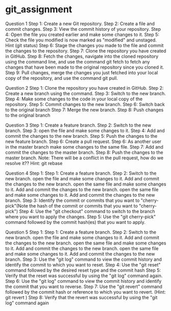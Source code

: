 # git_assignment
Question 1
Step 1: Create a new Git repository.
Step 2: Create a file and commit changes.
Step 3: View the commit history of your repository.
Step 4: Open the file you created earlier and make some changes to it.
Step 5: Check the file you modified is now marked as "modified" and unstaged.
Hint (git status)
Step 6: Stage the changes you made to the file and commit the changes to the repository.
Step 7: Clone the repository you have created in GitHub.
Step 8: Fetch the changes, navigate into the cloned repository using the command line, and use the
command git fetch to fetch any changes that have been made to the original repository since you cloned it.
Step 9: Pull changes, merge the changes you just fetched into your local copy of the repository, and use the
command git pull.


Question 2
Step 1: Clone the repository you have created in GitHub.
Step 2: Create a new branch using the command.
Step 3: Switch to the new branch.
Step 4: Make some changes to the code in your local copy of the repository.
Step 5: Commit changes to the new branch.
Step 6: Switch back to the original branch
Step 7: Merge the new branch.
Step 8: Push changes to the original branch

Question 3
Step 1: Create a feature branch.
Step 2: Switch to the new branch.
Step 3: open the file and make some changes to it.
Step 4: Add and commit the changes to the new branch.
Step 5: Push the changes to the new feature branch.
Step 6: Create a pull request.
Step 6: As another user in the master branch make some changes to the same file.
Step 7: Add and commit the changes to the master branch.
Step 8: Push the changes to the master branch.
Note: There will be a conflict in the pull request, how do we resolve it??
Hint: git rebase


Question 4
Step 1: Step 1: Create a feature branch.
Step 2: Switch to the new branch.
open the file and make some changes to it.
Add and commit the changes to the new branch.
open the same file and make some changes to it.
Add and commit the changes to the new branch.
open the same file and make some changes to it.
Add and commit the changes to the new branch.
Step 3: Identify the commit or commits that you want to "cherry-pick"(Note the hash of the commit or
commits that you want to "cherry-pick")
Step 4: Use the "git checkout" command to switch to the branch where you want to apply the changes.
Step 5: Use the "git cherry-pick" command followed by the commit hash(es) that you want to apply.


Question 5
Step 1: Step 1: Create a feature branch.
Step 2: Switch to the new branch.
open the file and make some changes to it.
Add and commit the changes to the new branch.
open the same file and make some changes to it.
Add and commit the changes to the new branch.
open the same file and make some changes to it.
Add and commit the changes to the new branch.
Step 3: Use the "git log" command to view the commit history and identify the commit to which you want to
reset.
Step 4: Use the "git reset" command followed by the desired reset type and the commit hash
Step 5: Verify that the reset was successful by using the "git log" command again.
Step 6: Use the "git log" command to view the commit history and identify the commit that you want to
reverse.
Step 7: Use the "git revert" command followed by the commit hash or reference to which you want to revert.
(Hint: git revert <commit hash>)
Step 8: Verify that the revert was successful by using the "git log" command again


